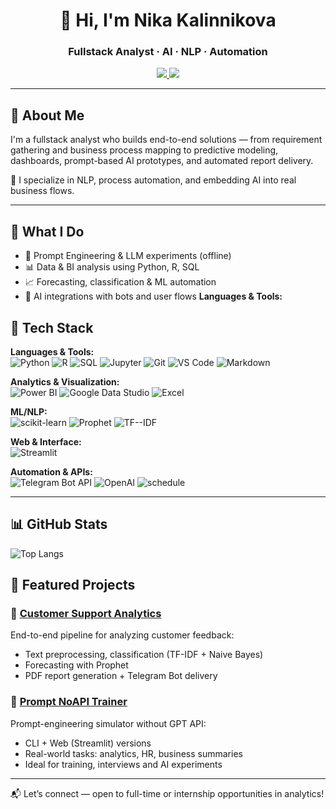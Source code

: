 
<h1 align="center">👋 Hi, I'm Nika Kalinnikova</h1>
<h3 align="center">Fullstack Analyst · AI · NLP · Automation</h3>

<p align="center">
  <a href="https://t.me/HayleyRizhik">
    <img src="https://img.shields.io/badge/Telegram-@HayleyRizhik-0088cc?style=flat-square&logo=telegram&logoColor=white" />
  </a>
  <a href="https://github.com/KalinNika">
    <img src="https://img.shields.io/badge/GitHub-KalinNika-181717?style=flat-square&logo=github&logoColor=white" />
  </a>
</p>

---

## 🚀 About Me

I'm a fullstack analyst who builds end-to-end solutions — from requirement gathering and business process mapping to predictive modeling, dashboards, prompt-based AI prototypes, and automated report delivery.

🌱 I specialize in NLP, process automation, and embedding AI into real business flows.

---

## 🧠 What I Do

- 🧪 Prompt Engineering & LLM experiments (offline)
- 📊 Data & BI analysis using Python, R, SQL
- 📈 Forecasting, classification & ML automation
- 🤖 AI integrations with bots and user flows
**Languages & Tools:**  
## 🧰 Tech Stack

**Languages & Tools:**  
![Python](https://img.shields.io/badge/Python-3776AB?style=flat-square&logo=python&logoColor=white)
![R](https://img.shields.io/badge/R-276DC3?style=flat-square&logo=r&logoColor=white)
![SQL](https://img.shields.io/badge/PostgreSQL-336791?style=flat-square&logo=postgresql&logoColor=white)
![Jupyter](https://img.shields.io/badge/Jupyter-F37626?style=flat-square&logo=jupyter&logoColor=white)
![Git](https://img.shields.io/badge/Git-F05032?style=flat-square&logo=git&logoColor=white)
![VS Code](https://img.shields.io/badge/VS%20Code-007ACC?style=flat-square&logo=visualstudiocode&logoColor=white)
![Markdown](https://img.shields.io/badge/Markdown-000000?style=flat-square&logo=markdown&logoColor=white)

**Analytics & Visualization:**  
![Power BI](https://img.shields.io/badge/Power%20BI-F2C811?style=flat-square&logo=powerbi&logoColor=black)
![Google Data Studio](https://img.shields.io/badge/Google%20Data%20Studio-4285F4?style=flat-square&logo=google&logoColor=white)
![Excel](https://img.shields.io/badge/Excel-217346?style=flat-square&logo=microsoft-excel&logoColor=white)

**ML/NLP:**  
![scikit-learn](https://img.shields.io/badge/Scikit--Learn-F7931E?style=flat-square&logo=scikitlearn&logoColor=white)
![Prophet](https://img.shields.io/badge/Prophet-2596be?style=flat-square)
![TF--IDF](https://img.shields.io/badge/TF--IDF-525252?style=flat-square)

**Web & Interface:**  
![Streamlit](https://img.shields.io/badge/Streamlit-FF4B4B?style=flat-square&logo=streamlit&logoColor=white)

**Automation & APIs:**  
![Telegram Bot API](https://img.shields.io/badge/Telegram%20Bot-0088cc?style=flat-square&logo=telegram)
![OpenAI](https://img.shields.io/badge/OpenAI_(No_API)-412991?style=flat-square&logo=openai&logoColor=white)
![schedule](https://img.shields.io/badge/schedule-py-555?style=flat-square)

---

## 📊 GitHub Stats


![Top Langs](https://github-readme-stats.vercel.app/api/top-langs/?username=KalinNika&layout=compact)

## 📌 Featured Projects

### 🧠 [Customer Support Analytics](https://github.com/KalinNika/customer-support-analytics)
End-to-end pipeline for analyzing customer feedback: 
- Text preprocessing, classification (TF-IDF + Naive Bayes)
- Forecasting with Prophet
- PDF report generation + Telegram Bot delivery

### 🧪 [Prompt NoAPI Trainer](https://github.com/KalinNika/prompt-noapi-trainer)
Prompt-engineering simulator without GPT API:
- CLI + Web (Streamlit) versions
- Real-world tasks: analytics, HR, business summaries
- Ideal for training, interviews and AI experiments




---

📬 Let’s connect — open to full-time or internship opportunities in analytics!

